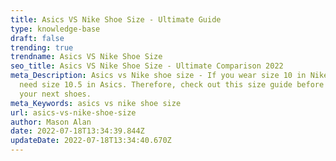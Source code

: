 ```yaml
---
title: Asics VS Nike Shoe Size - Ultimate Guide
type: knowledge-base
draft: false
trending: true
trendname: Asics VS Nike Shoe Size
seo_title: Asics VS Nike Shoe Size - Ultimate Comparison 2022
meta_Description: Asics vs Nike shoe size - If you wear size 10 in Nike, you
  need size 10.5 in Asics. Therefore, check out this size guide before you buy
  your next shoes.
meta_Keywords: asics vs nike shoe size
url: asics-vs-nike-shoe-size
author: Mason Alan
date: 2022-07-18T13:34:39.844Z
updateDate: 2022-07-18T13:34:40.670Z
---
```

